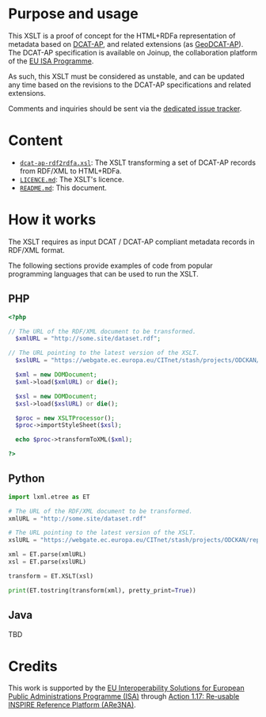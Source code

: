 # Purpose and usage

This XSLT is a proof of concept for the HTML+RDFa representation of metadata based on [DCAT-AP](https://joinup.ec.europa.eu/node/63567/), and related extensions (as [GeoDCAT-AP](https://joinup.ec.europa.eu/node/139283/)). The DCAT-AP specification is available on Joinup, the collaboration platform of the [EU ISA Programme](http://ec.europa.eu/isa).
  
As such, this XSLT must be considered as unstable, and can be updated any time based on the revisions to the DCAT-AP specifications and related extensions.

Comments and inquiries should be sent via the [dedicated issue tracker](https://github.com/SEMICeu/dcat-ap-rdf2html/issues).

# Content

* [`dcat-ap-rdf2rdfa.xsl`](./dcat-ap-rdf2rdfa.xsl): The XSLT transforming a set of DCAT-AP records from RDF/XML to HTML+RDFa.
* [`LICENCE.md`](./LICENCE.md): The XSLT's licence.
* [`README.md`](./README.md): This document. 

# How it works

The XSLT requires as input DCAT / DCAT-AP compliant metadata records in RDF/XML format. 

The following sections provide examples of code from popular programming languages that can be used to run the XSLT.

## PHP

````php
<?php

// The URL of the RDF/XML document to be transformed.
  $xmlURL = "http://some.site/dataset.rdf";

// The URL pointing to the latest version of the XSLT.
  $xslURL = "https://webgate.ec.europa.eu/CITnet/stash/projects/ODCKAN/repos/dcat-ap-rdf2html/browse/dcat-ap-rdf2rdfa.xsl?raw";

  $xml = new DOMDocument;
  $xml->load($xmlURL) or die();

  $xsl = new DOMDocument;
  $xsl->load($xslURL) or die();

  $proc = new XSLTProcessor();
  $proc->importStyleSheet($xsl);

  echo $proc->transformToXML($xml);

?>
````

## Python

````python
import lxml.etree as ET

# The URL of the RDF/XML document to be transformed.
xmlURL = "http://some.site/dataset.rdf"

# The URL pointing to the latest version of the XSLT.
xslURL = "https://webgate.ec.europa.eu/CITnet/stash/projects/ODCKAN/repos/dcat-ap-rdf2html/browse/dcat-ap-rdf2rdfa.xsl?raw"

xml = ET.parse(xmlURL)
xsl = ET.parse(xslURL)

transform = ET.XSLT(xsl)

print(ET.tostring(transform(xml), pretty_print=True))
````

## Java

TBD
  
#  Credits
  
This work is supported by the [EU Interoperability Solutions for European Public Administrations Programme (ISA)](http://ec.europa.eu/isa) through [Action 1.17: Re-usable INSPIRE Reference Platform (ARe3NA)](http://ec.europa.eu/isa/actions/01-trusted-information-exchange/1-17action_en.htm).
